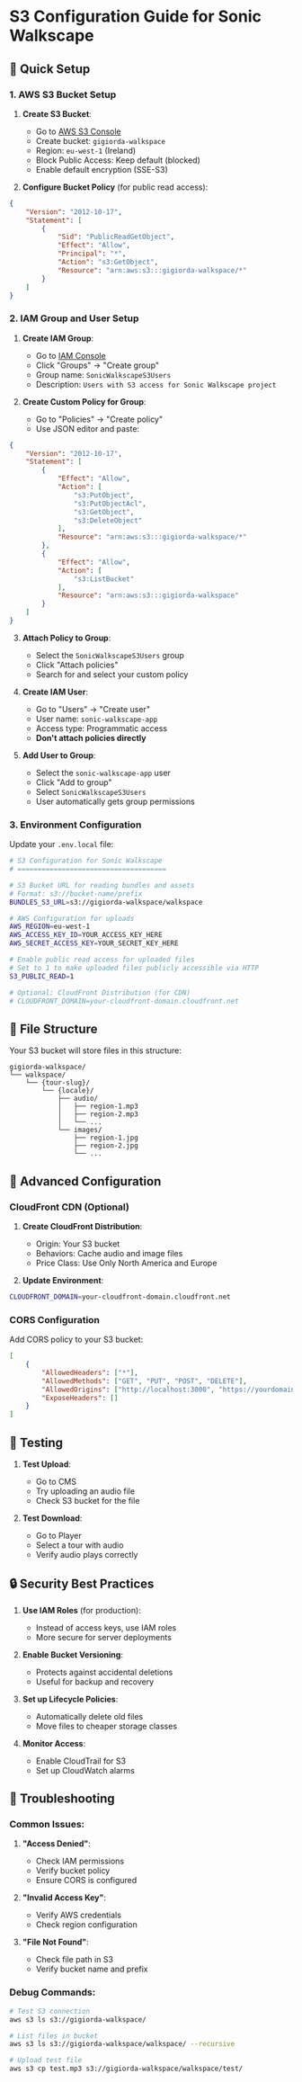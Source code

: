 # S3 Configuration Guide for Sonic Walkscape

## 🚀 Quick Setup

### 1. AWS S3 Bucket Setup

1. **Create S3 Bucket**:
   - Go to [AWS S3 Console](https://console.aws.amazon.com/s3/)
   - Create bucket: `gigiorda-walkspace`
   - Region: `eu-west-1` (Ireland)
   - Block Public Access: Keep default (blocked)
   - Enable default encryption (SSE-S3)

2. **Configure Bucket Policy** (for public read access):
```json
{
    "Version": "2012-10-17",
    "Statement": [
        {
            "Sid": "PublicReadGetObject",
            "Effect": "Allow",
            "Principal": "*",
            "Action": "s3:GetObject",
            "Resource": "arn:aws:s3:::gigiorda-walkspace/*"
        }
    ]
}
```

### 2. IAM Group and User Setup

1. **Create IAM Group**:
   - Go to [IAM Console](https://console.aws.amazon.com/iam/)
   - Click "Groups" → "Create group"
   - Group name: `SonicWalkscapeS3Users`
   - Description: `Users with S3 access for Sonic Walkscape project`

2. **Create Custom Policy for Group**:
   - Go to "Policies" → "Create policy"
   - Use JSON editor and paste:
```json
{
    "Version": "2012-10-17",
    "Statement": [
        {
            "Effect": "Allow",
            "Action": [
                "s3:PutObject",
                "s3:PutObjectAcl",
                "s3:GetObject",
                "s3:DeleteObject"
            ],
            "Resource": "arn:aws:s3:::gigiorda-walkspace/*"
        },
        {
            "Effect": "Allow",
            "Action": [
                "s3:ListBucket"
            ],
            "Resource": "arn:aws:s3:::gigiorda-walkspace"
        }
    ]
}
```

3. **Attach Policy to Group**:
   - Select the `SonicWalkscapeS3Users` group
   - Click "Attach policies"
   - Search for and select your custom policy

4. **Create IAM User**:
   - Go to "Users" → "Create user"
   - User name: `sonic-walkscape-app`
   - Access type: Programmatic access
   - **Don't attach policies directly**

5. **Add User to Group**:
   - Select the `sonic-walkscape-app` user
   - Click "Add to group"
   - Select `SonicWalkscapeS3Users`
   - User automatically gets group permissions

### 3. Environment Configuration

Update your `.env.local` file:

```bash
# S3 Configuration for Sonic Walkscape
# =====================================

# S3 Bucket URL for reading bundles and assets
# Format: s3://bucket-name/prefix
BUNDLES_S3_URL=s3://gigiorda-walkspace/walkspace

# AWS Configuration for uploads
AWS_REGION=eu-west-1
AWS_ACCESS_KEY_ID=YOUR_ACCESS_KEY_HERE
AWS_SECRET_ACCESS_KEY=YOUR_SECRET_KEY_HERE

# Enable public read access for uploaded files
# Set to 1 to make uploaded files publicly accessible via HTTP
S3_PUBLIC_READ=1

# Optional: CloudFront Distribution (for CDN)
# CLOUDFRONT_DOMAIN=your-cloudfront-domain.cloudfront.net
```

## 📁 File Structure

Your S3 bucket will store files in this structure:
```
gigiorda-walkspace/
└── walkspace/
    └── {tour-slug}/
        └── {locale}/
            ├── audio/
            │   ├── region-1.mp3
            │   ├── region-2.mp3
            │   └── ...
            └── images/
                ├── region-1.jpg
                ├── region-2.jpg
                └── ...
```

## 🔧 Advanced Configuration

### CloudFront CDN (Optional)

1. **Create CloudFront Distribution**:
   - Origin: Your S3 bucket
   - Behaviors: Cache audio and image files
   - Price Class: Use Only North America and Europe

2. **Update Environment**:
```bash
CLOUDFRONT_DOMAIN=your-cloudfront-domain.cloudfront.net
```

### CORS Configuration

Add CORS policy to your S3 bucket:

```json
[
    {
        "AllowedHeaders": ["*"],
        "AllowedMethods": ["GET", "PUT", "POST", "DELETE"],
        "AllowedOrigins": ["http://localhost:3000", "https://yourdomain.com"],
        "ExposeHeaders": []
    }
]
```

## 🧪 Testing

1. **Test Upload**:
   - Go to CMS
   - Try uploading an audio file
   - Check S3 bucket for the file

2. **Test Download**:
   - Go to Player
   - Select a tour with audio
   - Verify audio plays correctly

## 🔒 Security Best Practices

1. **Use IAM Roles** (for production):
   - Instead of access keys, use IAM roles
   - More secure for server deployments

2. **Enable Bucket Versioning**:
   - Protects against accidental deletions
   - Useful for backup and recovery

3. **Set up Lifecycle Policies**:
   - Automatically delete old files
   - Move files to cheaper storage classes

4. **Monitor Access**:
   - Enable CloudTrail for S3
   - Set up CloudWatch alarms

## 🚨 Troubleshooting

### Common Issues:

1. **"Access Denied"**:
   - Check IAM permissions
   - Verify bucket policy
   - Ensure CORS is configured

2. **"Invalid Access Key"**:
   - Verify AWS credentials
   - Check region configuration

3. **"File Not Found"**:
   - Check file path in S3
   - Verify bucket name and prefix

### Debug Commands:

```bash
# Test S3 connection
aws s3 ls s3://gigiorda-walkspace/

# List files in bucket
aws s3 ls s3://gigiorda-walkspace/walkspace/ --recursive

# Upload test file
aws s3 cp test.mp3 s3://gigiorda-walkspace/walkspace/test/
```
